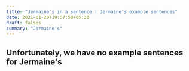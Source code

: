 ```yaml
---
title: "Jermaine's in a sentence | Jermaine's example sentences"
date: 2021-01-20T19:57:50+05:30
draft: falses
summary: "Jermaine's"
---
```

## Unfortunately, we have no example sentences for Jermaine's                 
